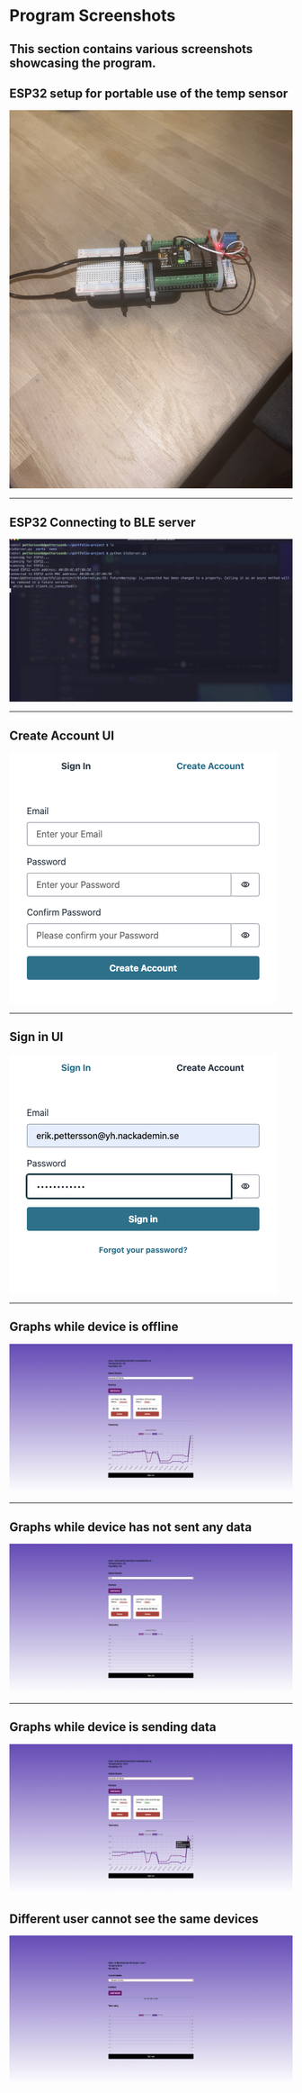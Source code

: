 # Program Screenshots

## This section contains various screenshots showcasing the program.

## ESP32 setup for portable use of the temp sensor

![](screenshots/esp32Setup.JPG)

---

## ESP32 Connecting to BLE server

![](screenshots/esp32Connecting.jpg)

---

## Create Account UI

![](screenshots/createAccount.jpg)

---

## Sign in UI

![](screenshots/signin.jpg)

---

## Graphs while device is offline

![](screenshots/offlineDevice.jpg)

---

## Graphs while device has not sent any data

![](screenshots/offlineDummy.jpg)

---

## Graphs while device is sending data

![](screenshots/frontendSending.jpg)

## Different user cannot see the same devices

![](screenshots/differentUser.jpg)